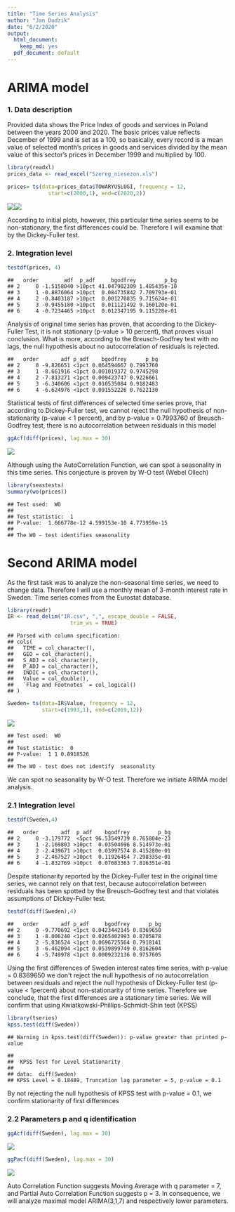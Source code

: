 ```yaml
---
title: "Time Series Analysis"
author: "Jan Dudzik"
date: "6/2/2020"
output:
  html_document:
    keep_md: yes
  pdf_document: default
---
```




# ARIMA model

### 1. Data description
Provided data shows the Price Index of goods and services in Poland between the years 2000 and 2020. The basic prices value reflects December of 1999 and is set as a 100, so basically, every record is a mean value of selected month’s prices in goods and services divided by the mean value of this sector’s prices in December 1999 and multiplied by 100.



```r
library(readxl)
prices_data <- read_excel("Szereg_niesezon.xls")

prices= ts(data=prices_data$TOWARYUSLUGI, frequency = 12,             
             start=c(2000,1), end=c(2020,2)) 
```

![](Report_files/figure-html/unnamed-chunk-2-1.png)<!-- -->![](Report_files/figure-html/unnamed-chunk-2-2.png)<!-- -->

According to initial plots, however, this particular time series seems to be non-stationary, the first differences could be. Therefore I will examine that by the Dickey-Fuller test.

### 2. Integration level


```r
testdf(prices, 4)
```

```
##   order        adf  p_adf     bgodfrey         p_bg
## 2     0 -1.5158040 >10pct 41.047902309 1.485435e-10
## 3     1 -0.8876064 >10pct  0.084735842 7.709793e-01
## 4     2 -0.8403187 >10pct  0.001270835 9.715624e-01
## 5     3 -0.9455180 >10pct  0.011121492 9.160120e-01
## 6     4 -0.7234465 >10pct  0.012347195 9.115228e-01
```

Analysis of original time series has proven, that according to the Dickey-Fuller Test, it is not stationary (p-value > 10 percent), that proves visual conclusion. What is more, according to the Breusch-Godfrey test with no lags, the null hypothesis about no autocorrelation of residuals is rejected.

```
##   order       adf p_adf    bgodfrey      p_bg
## 2     0 -9.826651 <1pct 0.064594667 0.7993760
## 3     1 -8.661916 <1pct 0.001019372 0.9745298
## 4     2 -7.813271 <1pct 0.009423747 0.9226661
## 5     3 -6.340606 <1pct 0.010535084 0.9182483
## 6     4 -6.624976 <1pct 0.091552226 0.7622130
```

Statistical tests of first differences of selected time series prove, that according to Dickey-Fuller test, we cannot reject the null hypothesis of non-stationarity (p-value < 1 percent), and by p-value = 0.7993760 of Breusch-Godfrey test, there is no autocorrelation between residuals in this model



```r
ggAcf(diff(prices), lag.max = 30)
```

![](Report_files/figure-html/unnamed-chunk-7-1.png)<!-- -->

Although using the AutoCorrelation Function, we can spot a seasonality in this time series. This conjecture is proven by W-O test (Webel Ollech)


```r
library(seastests)
summary(wo(prices))
```

```
## Test used:  WO 
##  
## Test statistic:  1 
## P-value:  1.666778e-12 4.599153e-10 4.773959e-15 
##  
## The WO - test identifies seasonality
```

# Second ARIMA model

As the first task was to analyze the non-seasonal time series, we need to change data. Therefore I will use a monthly mean of 3-month interest rate in Sweden. Time series comes from the Eurostat database.



```r
library(readr)
IR <- read_delim("IR.csv", ",", escape_double = FALSE, 
                    trim_ws = TRUE)
```

```
## Parsed with column specification:
## cols(
##   TIME = col_character(),
##   GEO = col_character(),
##   S_ADJ = col_character(),
##   P_ADJ = col_character(),
##   INDIC = col_character(),
##   Value = col_double(),
##   `Flag and Footnotes` = col_logical()
## )
```

```r
Sweden= ts(data=IR$Value, frequency = 12,             
           start=c(1993,1), end=c(2019,12)) 
```
![](Report_files/figure-html/unnamed-chunk-10-1.png)<!-- -->

```
## Test used:  WO 
##  
## Test statistic:  0 
## P-value:  1 1 0.8918526 
##  
## The WO - test does not identify  seasonality
```

We can spot no seasonality by W-O test. Therefore we initiate ARIMA model analysis.

### 2.1 Integration level


```r
testdf(Sweden,4)
```

```
##   order       adf  p_adf    bgodfrey         p_bg
## 2     0 -3.179772  <5pct 96.53549739 8.765804e-23
## 3     1 -2.169803 >10pct  0.03504696 8.514973e-01
## 4     2 -2.439671 >10pct  0.03997574 8.415280e-01
## 5     3 -2.467527 >10pct  0.11926454 7.298335e-01
## 6     4 -1.832769 >10pct  0.07683363 7.816351e-01
```

Despite stationarity reported by the Dickey-Fuller test in the original time series, we cannot rely on that test, because autocorrelation between residuals has been spotted by the Breusch-Godfrey test and that violates assumptions of Dickey-Fuller test.

```r
testdf(diff(Sweden),4)
```

```
##   order       adf p_adf     bgodfrey      p_bg
## 2     0 -9.770692 <1pct 0.0423442145 0.8369650
## 3     1 -8.006240 <1pct 0.0265402993 0.8705878
## 4     2 -5.836524 <1pct 0.0696725564 0.7918141
## 5     3 -6.462094 <1pct 0.0539899749 0.8162604
## 6     4 -5.749978 <1pct 0.0009232136 0.9757605
```

Using the first differences of Sweden interest rates time series, with p-value = 0.8369650 we don't reject the null hypothesis of no autocorrelation between residuals and reject the null hypothesis of Dickey-Fuller test (p-value < 1percent) about non-stationarity of time series. Therefore we conclude, that the first differences are a stationary time series. We will confirm that using Kwiatkowski-Phillips-Schmidt-Shin test (KPSS)



```r
library(tseries)
kpss.test(diff(Sweden))
```

```
## Warning in kpss.test(diff(Sweden)): p-value greater than printed p-value
```

```
## 
## 	KPSS Test for Level Stationarity
## 
## data:  diff(Sweden)
## KPSS Level = 0.18489, Truncation lag parameter = 5, p-value = 0.1
```

By not rejecting the null hypothesis of KPSS test with p-value = 0.1, we confirm stationarity of first differences
  
### 2.2 Parameters p and q identification


```r
ggAcf(diff(Sweden), lag.max = 30)
```

![](Report_files/figure-html/unnamed-chunk-14-1.png)<!-- -->

```r
ggPacf(diff(Sweden), lag.max = 30)
```

![](Report_files/figure-html/unnamed-chunk-14-2.png)<!-- -->

Auto Correlation Function suggests Moving Average with q parameter = 7, and Partial Auto Correlation Function suggests p = 3. In consequence, we will analyze maximal model ARIMA(3,1,7) and respectively lower parameters.



